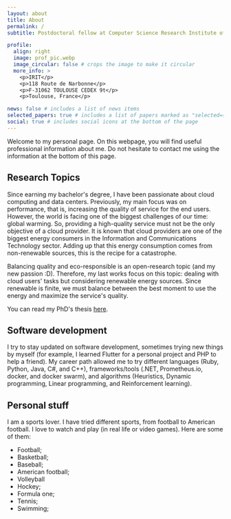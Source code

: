 ```yaml
---
layout: about
title: About
permalink: /
subtitle: Postdoctoral fellow at Computer Science Research Institute of Toulouse (IRIT). 

profile:
  align: right
  image: prof_pic.webp
  image_circular: false # crops the image to make it circular
  more_info: >
    <p>IRIT</p>
    <p>118 Route de Narbonne</p>
    <p>F-31062 TOULOUSE CEDEX 9t</p>
    <p>Toulouse, France</p>

news: false # includes a list of news items
selected_papers: true # includes a list of papers marked as "selected={true}"
social: true # includes social icons at the bottom of the page
---
```


Welcome to my personal page. On this webpage, you will find useful professional information about me. Do not hesitate to contact me using the information at the bottom of this page.

## Research Topics
Since earning my bachelor's degree, I have been passionate about cloud computing and data centers. Previously, my main focus was on performance, that is, increasing the quality of service for the end users. However, the world is facing one of the biggest challenges of our time: global warming. So, providing a high-quality service must not be the only objective of a cloud provider. It is known that cloud providers are one of the biggest energy consumers in the Information and Communications Technology sector. Adding up that this energy consumption comes from non-renewable sources, this is the recipe for a catastrophe.

Balancing quality and eco-responsible is an open-research topic (and my new passion :D). Therefore, my last works focus on this topic: dealing with cloud users' tasks but considering renewable energy sources. Since renewable is finite, we must balance between the best moment to use the energy and maximize the service's quality.

You can read my PhD's thesis [here](https://theses.hal.science/tel-04361471).

## Software development
I try to stay updated on software development, sometimes trying new things by myself (for example, I learned Flutter for a personal project and PHP to help a friend). My career path allowed me to try different languages (Ruby, Python, Java, C#, and C++), frameworks/tools (.NET, Prometheus.io, docker, and docker swarm), and algorithms (Heuristics, Dynamic programming, Linear programming, and Reinforcement learning).

## Personal stuff
I am a sports lover. I have tried different sports, from football to American football. I love to watch and play (in real life or video games). Here are some of them:
- Football;
- Basketball;
- Baseball;
- American football;
- Volleyball
- Hockey;
- Formula one;
- Tennis;
- Swimming;